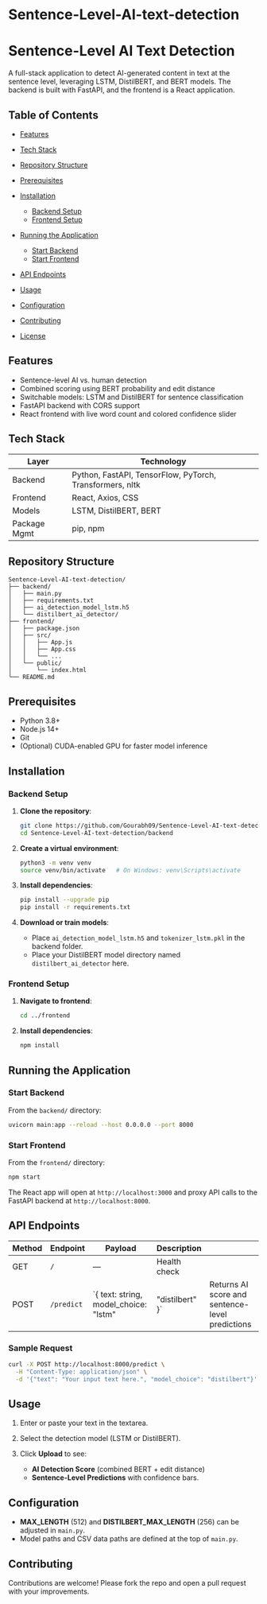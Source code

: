 # Sentence-Level-AI-text-detection

# Sentence-Level AI Text Detection

A full-stack application to detect AI-generated content in text at the sentence level, leveraging LSTM, DistilBERT, and BERT models. The backend is built with FastAPI, and the frontend is a React application.

## Table of Contents

* [Features](#features)
* [Tech Stack](#tech-stack)
* [Repository Structure](#repository-structure)
* [Prerequisites](#prerequisites)
* [Installation](#installation)

  * [Backend Setup](#backend-setup)
  * [Frontend Setup](#frontend-setup)
* [Running the Application](#running-the-application)

  * [Start Backend](#start-backend)
  * [Start Frontend](#start-frontend)
* [API Endpoints](#api-endpoints)
* [Usage](#usage)
* [Configuration](#configuration)
* [Contributing](#contributing)
* [License](#license)

## Features

* Sentence-level AI vs. human detection
* Combined scoring using BERT probability and edit distance
* Switchable models: LSTM and DistilBERT for sentence classification
* FastAPI backend with CORS support
* React frontend with live word count and colored confidence slider

## Tech Stack

| Layer        | Technology                                               |
| ------------ | -------------------------------------------------------- |
| Backend      | Python, FastAPI, TensorFlow, PyTorch, Transformers, nltk |
| Frontend     | React, Axios, CSS                                        |
| Models       | LSTM, DistilBERT, BERT                                   |
| Package Mgmt | pip, npm                                                 |

## Repository Structure

```
Sentence-Level-AI-text-detection/
├── backend/
│   ├── main.py
│   ├── requirements.txt
│   ├── ai_detection_model_lstm.h5
│   └── distilbert_ai_detector/
├── frontend/
│   ├── package.json
│   ├── src/
│   │   ├── App.js
│   │   ├── App.css
│   │   └── ...
│   └── public/
│       └── index.html
└── README.md
```

## Prerequisites

* Python 3.8+
* Node.js 14+
* Git
* (Optional) CUDA-enabled GPU for faster model inference

## Installation

### Backend Setup

1. **Clone the repository**:

   ```bash
   git clone https://github.com/Gourabh09/Sentence-Level-AI-text-detection.git
   cd Sentence-Level-AI-text-detection/backend
   ```

2. **Create a virtual environment**:

   ```bash
   python3 -m venv venv
   source venv/bin/activate   # On Windows: venv\Scripts\activate
   ```

3. **Install dependencies**:

   ```bash
   pip install --upgrade pip
   pip install -r requirements.txt
   ```

4. **Download or train models**:

   * Place `ai_detection_model_lstm.h5` and `tokenizer_lstm.pkl` in the backend folder.
   * Place your DistilBERT model directory named `distilbert_ai_detector` here.

### Frontend Setup

1. **Navigate to frontend**:

   ```bash
   cd ../frontend
   ```

2. **Install dependencies**:

   ```bash
   npm install
   ```

## Running the Application

### Start Backend

From the `backend/` directory:

```bash
uvicorn main:app --reload --host 0.0.0.0 --port 8000
```

### Start Frontend

From the `frontend/` directory:

```bash
npm start
```

The React app will open at `http://localhost:3000` and proxy API calls to the FastAPI backend at `http://localhost:8000`.

## API Endpoints

| Method | Endpoint   | Payload                                 | Description      |                                                 |
| ------ | ---------- | --------------------------------------- | ---------------- | ----------------------------------------------- |
| GET    | `/`        | —                                       | Health check     |                                                 |
| POST   | `/predict` | \`{ text: string, model\_choice: "lstm" | "distilbert" }\` | Returns AI score and sentence-level predictions |

### Sample Request

```bash
curl -X POST http://localhost:8000/predict \
  -H "Content-Type: application/json" \
  -d '{"text": "Your input text here.", "model_choice": "distilbert"}'
```

## Usage

1. Enter or paste your text in the textarea.
2. Select the detection model (LSTM or DistilBERT).
3. Click **Upload** to see:

   * **AI Detection Score** (combined BERT + edit distance)
   * **Sentence-Level Predictions** with confidence bars.

## Configuration

* **MAX\_LENGTH** (512) and **DISTILBERT\_MAX\_LENGTH** (256) can be adjusted in `main.py`.
* Model paths and CSV data paths are defined at the top of `main.py`.

## Contributing

Contributions are welcome! Please fork the repo and open a pull request with your improvements.


